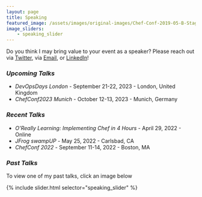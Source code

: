 ```yaml
---
layout: page
title: Speaking
featured_image: /assets/images/original-images/Chef-Conf-2019-05-B-Stage-058.jpg
image_sliders: 
    - speaking_slider
---
```

Do you think I may bring value to your event as a speaker? Please reach out via [Twitter](https://twitter.com/bnwoods2008), via [Email](mailto:brittanywoods2008@gmail.com), or [LinkedIn](https://www.linkedin.com/in/bnwoods)!

### _Upcoming Talks_
- *DevOpsDays London* - September 21-22, 2023 - London, United Kingdom
- *ChefConf2023 Munich* - October 12-13, 2023 - Munich, Germany

### _Recent Talks_
- *O'Really Learning: Implementing Chef in 4 Hours* - April 29, 2022 - Online
- *JFrog swampUP* - May 25, 2022 - Carlsbad, CA
- *ChefConf 2022* - September 11-14, 2022 - Boston, MA

### _Past Talks_
To view one of my past talks, click an image below

{% include slider.html selector="speaking_slider" %}
